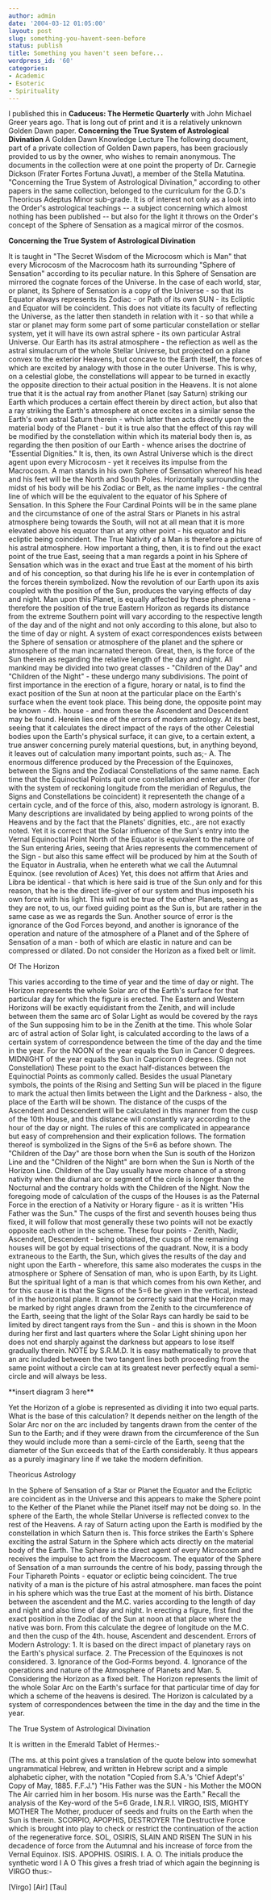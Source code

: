 ```yaml
---
author: admin
date: '2004-03-12 01:05:00'
layout: post
slug: something-you-havent-seen-before
status: publish
title: Something you haven't seen before...
wordpress_id: '60'
categories:
- Academic
- Esoteric
- Spirituality
---
```


I published this in **Caduceus: The Hermetic Quarterly** with John
Michael Greer years ago. That is long out of print and it is a
relatively unknown Golden Dawn paper. **Concerning the True System of
Astrological Divination** A Golden Dawn Knowledge Lecture The following
document, part of a private collection of Golden Dawn papers, has been
graciously provided to us by the owner, who wishes to remain anonymous.
The documents in the collection were at one point the property of Dr.
Carnegie Dickson (Frater Fortes Fortuna Juvat), a member of the Stella
Matutina. "Concerning the True System of Astrological Divination,"
according to other papers in the same collection, belonged to the
curriculum for the G.D.'s Theoricus Adeptus Minor sub-grade. It is of
interest not only as a look into the Order's astrological teachings -- a
subject concerning which almost nothing has been published -- but also
for the light it throws on the Order's concept of the Sphere of
Sensation as a magical mirror of the cosmos.

**Concerning the True System of Astrological Divination**

It is taught in "The Secret Wisdom of the Microcosm which is Man" that
every Microcosm of the Macrocosm hath its surrounding "Sphere of
Sensation" according to its peculiar nature. In this Sphere of Sensation
are mirrored the cognate forces of the Universe. In the case of each
world, star, or planet, its Sphere of Sensation is a copy of the
Universe - so that its Equator always represents its Zodiac - or Path of
its own SUN - its Ecliptic and Equator will be coincident. This does not
vitiate its faculty of reflecting the Universe, as the latter then
standeth in relation with it - so that while a star or planet may form
some part of some particular constellation or stellar system, yet it
will have its own astral sphere - its own particular Astral Universe.
Our Earth has its astral atmosphere - the reflection as well as the
astral simulacrum of the whole Stellar Universe, but projected on a
plane convex to the exterior Heavens, but concave to the Earth itself,
the forces of which are excited by analogy with those in the outer
Universe. This is why, on a celestial globe, the constellations will
appear to be turned in exactly the opposite direction to their actual
position in the Heavens. It is not alone true that it is the actual ray
from another Planet (say Saturn) striking our Earth which produces a
certain effect therein by direct action, but also that a ray striking
the Earth's atmosphere at once excites in a similar sense the Earth's
own astral Saturn therein - which latter then acts directly upon the
material body of the Planet - but it is true also that the effect of
this ray will be modified by the constellation within which its material
body then is, as regarding the then position of our Earth - whence
arises the doctrine of "Essential Dignities." It is, then, its own
Astral Universe which is the direct agent upon every Microcosm - yet it
receives its impulse from the Macrocosm. A man stands in his own Sphere
of Sensation whereof his head and his feet will be the North and South
Poles. Horizontally surrounding the midst of his body will be his Zodiac
or Belt, as the name implies - the central line of which will be the
equivalent to the equator of his Sphere of Sensation. In this Sphere the
Four Cardinal Points will be in the same plane and the circumstance of
one of the astral Stars or Planets in his astral atmosphere being
towards the South, will not at all mean that it is more elevated above
his equator than at any other point - his equator and his ecliptic being
coincident. The True Nativity of a Man is therefore a picture of his
astral atmosphere. How important a thing, then, it is to find out the
exact point of the true East, seeing that a man regards a point in his
Sphere of Sensation which was in the exact and true East at the moment
of his birth and of his conception, so that during his life he is ever
in contemplation of the forces therein symbolized. Now the revolution of
our Earth upon its axis coupled with the position of the Sun, produces
the varying effects of day and night. Man upon this Planet, is equally
affected by these phenomena - therefore the position of the true Eastern
Horizon as regards its distance from the extreme Southern point will
vary according to the respective length of the day and of the night and
not only according to this alone, but also to the time of day or night.
A system of exact correspondences exists between the Sphere of sensation
or atmosphere of the planet and the sphere or atmosphere of the man
incarnated thereon. Great, then, is the force of the Sun therein as
regarding the relative length of the day and night. All mankind may be
divided into two great classes - "Children of the Day" and "Children of
the Night" - these undergo many subdivisions. The point of first
importance in the erection of a figure, horary or natal, is to find the
exact position of the Sun at noon at the particular place on the Earth's
surface when the event took place. This being done, the opposite point
may be known - 4th. house - and from these the Ascendent and Descendent
may be found. Herein lies one of the errors of modern astrology. At its
best, seeing that it calculates the direct impact of the rays of the
other Celestial bodies upon the Earth's physical surface, it can give,
to a certain extent, a true answer concerning purely material questions,
but, in anything beyond, it leaves out of calculation many important
points, such as;- A. The enormous difference produced by the Precession
of the Equinoxes, between the Signs and the Zodiacal Constellations of
the same name. Each time that the Equinoctial Points quit one
constellation and enter another (for with the system of reckoning
longitude from the meridian of Regulus, the Signs and Constellations be
coincident) it representeth the change of a certain cycle, and of the
force of this, also, modern astrology is ignorant. B. Many descriptions
are invalidated by being applied to wrong points of the Heavens and by
the fact that the Planets' dignities, etc., are not exactly noted. Yet
it is correct that the Solar influence of the Sun's entry into the
Vernal Equinoctial Point North of the Equator is equivalent to the
nature of the Sun entering Aries, seeing that Aries represents the
commencement of the Sign - but also this same effect will be produced by
him at the South of the Equator in Australia, when he entereth what we
call the Autumnal Equinox. (see revolution of Aces) Yet, this does not
affirm that Aries and Libra be identical - that which is here said is
true of the Sun only and for this reason, that he is the direct
life-giver of our system and thus imposeth his own force with his light.
This will not be true of the other Planets, seeing as they are not, to
us, our fixed guiding point as the Sun is, but are rather in the same
case as we as regards the Sun. Another source of error is the ignorance
of the God Forces beyond, and another is ignorance of the operation and
nature of the atmosphere of a Planet and of the Sphere of Sensation of a
man - both of which are elastic in nature and can be compressed or
dilated. Do not consider the Horizon as a fixed belt or limit.

Of The Horizon

This varies according to the time of year and the time of day or night.
The Horizon represents the whole Solar arc of the Earth's surface for
that particular day for which the figure is erected. The Eastern and
Western Horizons will be exactly equidistant from the Zenith, and will
include between them the same arc of Solar Light as would be covered by
the rays of the Sun supposing him to be in the Zenith at the time. This
whole Solar arc of astral action of Solar light, is calculated according
to the laws of a certain system of correspondence between the time of
the day and the time in the year. For the NOON of the year equals the
Sun in Cancer 0 degrees. MIDNIGHT of the year equals the Sun in
Capricorn 0 degrees. (Sign not Constellation) These point to the exact
half-distances between the Equinoctial Points as commonly called.
Besides the usual Planetary symbols, the points of the Rising and
Setting Sun will be placed in the figure to mark the actual then limits
between the Light and the Darkness - also, the place of the Earth will
be shown. The distance of the cusps of the Ascendent and Descendent will
be calculated in this manner from the cusp of the 10th House, and this
distance will constantly vary according to the hour of the day or night.
The rules of this are complicated in appearance but easy of
comprehension and their explication follows. The formation thereof is
symbolized in the Signs of the 5=6 as before shown. The "Children of the
Day" are those born when the Sun is south of the Horizon Line and the
"Children of the Night" are born when the Sun is North of the Horizon
Line. Children of the Day usually have more chance of a strong nativity
when the diurnal arc or segment of the circle is longer than the
Nocturnal and the contrary holds with the Children of the Night. Now the
foregoing mode of calculation of the cusps of the Houses is as the
Paternal Force in the erection of a Nativity or Horary figure - as it is
written "His Father was the Sun." The cusps of the first and seventh
houses being thus fixed, it will follow that most generally these two
points will not be exactly opposite each other in the scheme. These four
points - Zenith, Nadir, Ascendent, Descendent - being obtained, the
cusps of the remaining houses will be got by equal trisections of the
quadrant. Now, it is a body extraneous to the Earth, the Sun, which
gives the results of the day and night upon the Earth - wherefore, this
same also moderates the cusps in the atmosphere or Sphere of Sensation
of man, who is upon Earth, by its Light. But the spiritual light of a
man is that which comes from his own Kether, and for this cause it is
that the Signs of the 5=6 be given in the vertical, instead of in the
horizontal plane. It cannot be correctly said that the Horizon may be
marked by right angles drawn from the Zenith to the circumference of the
Earth, seeing that the light of the Solar Rays can hardly be said to be
limited by direct tangent rays from the Sun - and this is shown in the
Moon during her first and last quarters where the Solar Light shining
upon her does not end sharply against the darkness but appears to lose
itself gradually therein. NOTE by S.R.M.D. It is easy mathematically to
prove that an arc included between the two tangent lines both proceeding
from the same point without a circle can at its greatest never perfectly
equal a semi-circle and will always be less.

\*\*insert diagram 3 here\*\*

Yet the Horizon of a globe is represented as dividing it into two equal
parts. What is the base of this calculation? It depends neither on the
length of the Solar Arc nor on the arc included by tangents drawn from
the center of the Sun to the Earth; and if they were drawn from the
circumference of the Sun they would include more than a semi-circle of
the Earth, seeng that the diameter of the Sun exceeds that of the Earth
considerably. It thus appears as a purely imaginary line if we take the
modern definition.

Theoricus Astrology

In the Sphere of Sensation of a Star or Planet the Equator and the
Ecliptic are coincident as in the Universe and this appears to make the
Sphere point to the Kether of the Planet while the Planet itself may not
be doing so. In the sphere of the Earth, the whole Stellar Universe is
reflected convex to the rest of the Heavens. A ray of Saturn acting upon
the Earth is modified by the constellation in which Saturn then is. This
force strikes the Earth's Sphere exciting the astral Saturn in the
Sphere which acts directly on the material body of the Earth. The Sphere
is the direct agent of every Microcosm and receives the impulse to act
from the Macrocosm. The equator of the Sphere of Sensation of a man
surrounds the centre of his body, passing through the Four Tiphareth
Points - equator or ecliptic being coincident. The true nativity of a
man is the picture of his astral atmosphere. man faces the point in his
sphere which was the true East at the moment of his birth. Distance
between the ascendent and the M.C. varies according to the length of day
and night and also time of day and night. In erecting a figure, first
find the exact position in the Zodiac of the Sun at noon at that place
where the native was born. From this calculate the degree of longitude
on the M.C. and then the cusp of the 4th. house, Ascendent and
descendent. Errors of Modern Astrology: 1. It is based on the direct
impact of planetary rays on the Earth's physical surface. 2. The
Precession of the Equinoxes is not considered. 3. Ignorance of the
God-Forms beyond. 4. Ignorance of the operations and nature of the
Atmosphere of Planets and Man. 5. Considering the Horizon as a fixed
belt. The Horizon represents the limit of the whole Solar Arc on the
Earth's surface for that particular time of day for which a scheme of
the heavens is desired. The Horizon is calculated by a system of
correspondences between the time in the day and the time in the year.

The True System of Astrological Divination

It is written in the Emerald Tablet of Hermes:-

(The ms. at this point gives a translation of the quote below into
somewhat ungrammatical Hebrew, and written in Hebrew script and a simple
alphabetic cipher, with the notation "Copied from S.A.'s 'Chief Adept's'
Copy of May, 1885. F.F.J.") "His Father was the SUN - his Mother the
MOON The Air carried him in her bosom. His nurse was the Earth." Recall
the analysis of the Key-word of the 5=6 Grade, I.N.R.I. VIRGO, ISIS,
MIGHTY MOTHER The Mother, producer of seeds and fruits on the Earth when
the Sun is therein. SCORPIO, APOPHIS, DESTROYER The Destructive Force
which is brought into play to check or restrict the continuation of the
action of the regenerative force. SOL, OSIRIS, SLAIN AND RISEN The SUN
in his decadence of force from the Autumnal and his increase of force
from the Vernal Equinox. ISIS. APOPHIS. OSIRIS. I. A. O. The initials
produce the synthetic word I A O This gives a fresh triad of which again
the beginning is VIRGO thus:-

[Virgo] [Air] [Tau]
